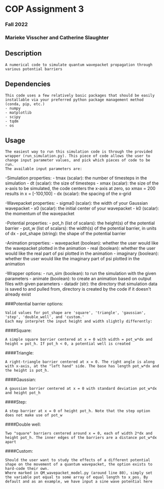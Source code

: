 # COP Assignment 3
### Fall 2022
### Marieke Visscher and Catherine Slaughter

## Description

	A numerical code to simulate quantum wavepacket propagation through various potential barriers

## Dependencies

	This code uses a few relatively basic packages that should be easily installable via your preferred python package management method (conda, pip, etc.)
	- numpy
	- matplotlib
	- scipy 
	- tqdm
	- os

## Usage

	The easiest way to run this simulation code is through the provided wrapper (run_simulation.py). This piece of code allows the user to change input parameter values, and pick which pieces of code to be run. 
	The available input parameters are:

-Simulation properties:
	- tmax (scalar): the number of timesteps in the simulation
    - dt (scalar): the size of timesteps
    - xmax (scalar): the size of the x-axis to be simulated, the code centers the x-axis at zero, so xmax = 200 results in x = [-100,100]
    - dx (scalar): the spacing of the x-grid

-Wavepacket properties:
	- sigma0 (scalar): the width of your Gaussian wavepacket
    - x0 (scalar): the initial center of your wavepacket
    - k0 (scalar): the momentum of the wavepacket

-Potential properties:
	- pot_h (list of scalars): the height(s) of the potential barrier
    - pot_w (list of scalars): the width(s) of the potential barrier, in units of dx
    - pot_shape (string): the shape of the potential barrier

-Animation properties:
	- wavepacket (boolean): whether the user would like the wavepacket plotted in the animation
    - real (boolean): whether the user would like the real part of psi plotted in the animation
    - imaginary (boolean): whether the user would like the imaginary part of psi plotted in the animation

-Wrapper options:
	- run_sim (boolean): to run the simulation with the given parameters
	- animate (boolean): to create an animation based on output files with given parameters
	- datadir (str): the directory that simulation data is saved to and pulled from, directory is created by the code if it doesn't already exist


###Potential barrier options:

	Valid values for pot_shape are 'square', 'triangle', 'gaussian', 'step', 'double_well', and 'custom.' 
	Each may interpret the input height and width slightly differently:

####Square: 

	A simple square barrier centered at x = 0 with width = pot_w*dx and height = pot_h. If pot_h < 0, a potential well is created

####Triangle: 

	A right-triangle barrier centered at x = 0. The right angle is along with x-axis, at the "left hand" side. The base has length pot_w*dx and the height is pot_h.

####Gaussian:

	A gaussian barrier centered at x = 0 with standard deviation pot_w*dx and height pot_h

####Step:
	
	A step barrier at x = 0 of height pot_h. Note that the step option does not make use of pot_w

####Double well: 
	
	Two "square" barriers centered around x = 0, each of width 2*dx and height pot_h. The inner edges of the barriers are a distance pot_w*dx apart

####Custom:
	
	Should the user want to study the effects of a different potential shape on the movement of a quantum wavepacket, the option exists to hard-code their own.
	Where marked in QM_wavepacket_model.py (around line 80), simply set the variable pot equal to some array of equal length to x_pos. By default and as an example, we have input a sine wave potential here
